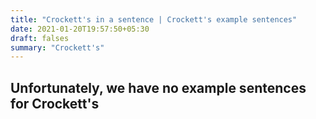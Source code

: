 ```yaml
---
title: "Crockett's in a sentence | Crockett's example sentences"
date: 2021-01-20T19:57:50+05:30
draft: falses
summary: "Crockett's"
---
```

## Unfortunately, we have no example sentences for Crockett's                 
